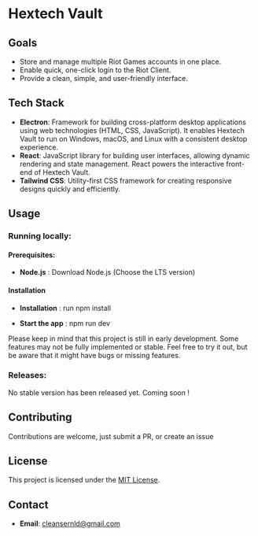 # Hextech Vault

## Goals

- Store and manage multiple Riot Games accounts in one place.
- Enable quick, one-click login to the Riot Client.
- Provide a clean, simple, and user-friendly interface.

## Tech Stack

- **Electron**: Framework for building cross-platform desktop applications using web technologies (HTML, CSS, JavaScript). It enables Hextech Vault to run on Windows, macOS, and Linux with a consistent desktop experience.
- **React**: JavaScript library for building user interfaces, allowing dynamic rendering and state management. React powers the interactive front-end of Hextech Vault.
- **Tailwind CSS**: Utility-first CSS framework for creating responsive designs quickly and efficiently.

## Usage

### Running locally:

#### Prerequisites:

- **Node.js** : Download Node.js (Choose the LTS version)

#### Installation

- **Installation** : run npm install

- **Start the app** : npm run dev

Please keep in mind that this project is still in early development. Some features may not be fully implemented or stable. Feel free to try it out, but be aware that it might have bugs or missing features.

### Releases:

No stable version has been released yet. Coming soon !

## Contributing

Contributions are welcome, just submit a PR, or create an issue

## License

This project is licensed under the [MIT License](LICENSE).

## Contact

- **Email**: cleansernld@gmail.com
